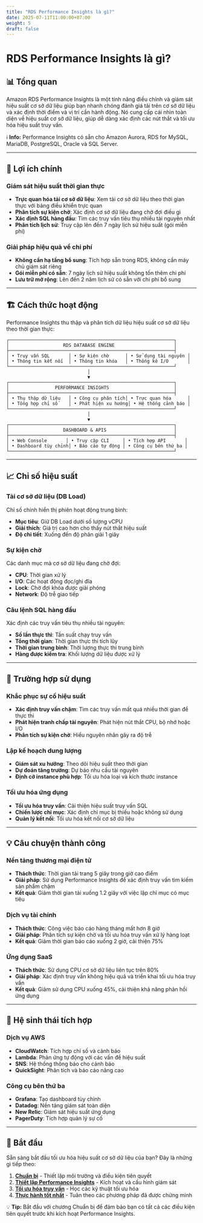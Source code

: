 ```yaml
---
title: "RDS Performance Insights là gì?"
date: 2025-07-11T11:00:00+07:00
weight: 5
draft: false
---
```


# RDS Performance Insights là gì?

## 📊 Tổng quan

Amazon RDS Performance Insights là một tính năng điều chỉnh và giám sát hiệu suất cơ sở dữ liệu giúp bạn nhanh chóng đánh giá tải trên cơ sở dữ liệu và xác định thời điểm và vị trí cần hành động. Nó cung cấp cái nhìn toàn diện về hiệu suất cơ sở dữ liệu, giúp dễ dàng xác định các nút thắt và tối ưu hóa hiệu suất truy vấn.

ℹ️ **Info:** 
Performance Insights có sẵn cho Amazon Aurora, RDS for MySQL, MariaDB, PostgreSQL, Oracle và SQL Server.


---

## 🎯 Lợi ích chính

### Giám sát hiệu suất thời gian thực
- **Trực quan hóa tải cơ sở dữ liệu**: Xem tải cơ sở dữ liệu theo thời gian thực với bảng điều khiển trực quan
- **Phân tích sự kiện chờ**: Xác định cơ sở dữ liệu đang chờ đợi điều gì
- **Xác định SQL hàng đầu**: Tìm các truy vấn tiêu thụ nhiều tài nguyên nhất
- **Phân tích lịch sử**: Truy cập lên đến 7 ngày lịch sử hiệu suất (gói miễn phí)

### Giải pháp hiệu quả về chi phí
- **Không cần hạ tầng bổ sung**: Tích hợp sẵn trong RDS, không cần máy chủ giám sát riêng
- **Gói miễn phí có sẵn**: 7 ngày lịch sử hiệu suất không tốn thêm chi phí
- **Lưu trữ mở rộng**: Lên đến 2 năm lịch sử có sẵn với chi phí bổ sung

---

## 🏗️ Cách thức hoạt động

Performance Insights thu thập và phân tích dữ liệu hiệu suất cơ sở dữ liệu theo thời gian thực:

```
┌─────────────────────────────────────────────────────────────┐
│                    RDS DATABASE ENGINE                      │
├─────────────────────────────────────────────────────────────┤
│ • Truy vấn SQL       │ • Sự kiện chờ      │ • Sử dụng tài nguyên │
│ • Thông tin kết nối  │ • Thông tin khóa   │ • Thống kê I/O       │
└─────────────────────────────────────────────────────────────┘
                              │
                              ▼
┌─────────────────────────────────────────────────────────────┐
│                 PERFORMANCE INSIGHTS                        │
├─────────────────────────────────────────────────────────────┤
│ • Thu thập dữ liệu   │ • Công cụ phân tích│ • Trực quan hóa      │
│ • Tổng hợp chỉ số    │ • Phát hiện xu hướng│ • Hệ thống cảnh báo │
└─────────────────────────────────────────────────────────────┘
                              │
                              ▼
┌─────────────────────────────────────────────────────────────┐
│                    DASHBOARD & APIS                         │
├─────────────────────────────────────────────────────────────┤
│ • Web Console       │ • Truy cập CLI     │ • Tích hợp API       │
│ • Dashboard tùy chỉnh│ • Báo cáo tự động │ • Công cụ bên thứ ba │
└─────────────────────────────────────────────────────────────┘
```

---

## 📈 Chỉ số hiệu suất

### Tải cơ sở dữ liệu (DB Load)
Chỉ số chính hiển thị phiên hoạt động trung bình:
- **Mục tiêu**: Giữ DB Load dưới số lượng vCPU
- **Giải thích**: Giá trị cao hơn cho thấy nút thắt hiệu suất
- **Độ chi tiết**: Xuống đến độ phân giải 1 giây

### Sự kiện chờ
Các danh mục mà cơ sở dữ liệu đang chờ đợi:
- **CPU**: Thời gian xử lý
- **I/O**: Các hoạt động đọc/ghi đĩa
- **Lock**: Chờ đợi khóa được giải phóng
- **Network**: Độ trễ giao tiếp

### Câu lệnh SQL hàng đầu
Xác định các truy vấn tiêu thụ nhiều tài nguyên:
- **Số lần thực thi**: Tần suất chạy truy vấn
- **Tổng thời gian**: Thời gian thực thi tích lũy
- **Thời gian trung bình**: Thời lượng thực thi trung bình
- **Hàng được kiểm tra**: Khối lượng dữ liệu được xử lý

---

## 🎯 Trường hợp sử dụng

### Khắc phục sự cố hiệu suất
- **Xác định truy vấn chậm**: Tìm các truy vấn mất quá nhiều thời gian để thực thi
- **Phát hiện tranh chấp tài nguyên**: Phát hiện nút thắt CPU, bộ nhớ hoặc I/O
- **Phân tích sự kiện chờ**: Hiểu nguyên nhân gây ra độ trễ

### Lập kế hoạch dung lượng
- **Giám sát xu hướng**: Theo dõi hiệu suất theo thời gian
- **Dự đoán tăng trưởng**: Dự báo nhu cầu tài nguyên
- **Định cỡ instance phù hợp**: Tối ưu hóa loại và kích thước instance

### Tối ưu hóa ứng dụng
- **Tối ưu hóa truy vấn**: Cải thiện hiệu suất truy vấn SQL
- **Chiến lược chỉ mục**: Xác định chỉ mục bị thiếu hoặc không sử dụng
- **Quản lý kết nối**: Tối ưu hóa kết nối cơ sở dữ liệu

---

## 💡 Câu chuyện thành công

### Nền tảng thương mại điện tử
- **Thách thức**: Thời gian tải trang 5 giây trong giờ cao điểm
- **Giải pháp**: Sử dụng Performance Insights để xác định truy vấn tìm kiếm sản phẩm chậm
- **Kết quả**: Giảm thời gian tải xuống 1.2 giây với việc lập chỉ mục có mục tiêu

### Dịch vụ tài chính
- **Thách thức**: Công việc báo cáo hàng tháng mất hơn 8 giờ
- **Giải pháp**: Phân tích sự kiện chờ và tối ưu hóa truy vấn xử lý hàng loạt
- **Kết quả**: Giảm thời gian báo cáo xuống 2 giờ, cải thiện 75%

### Ứng dụng SaaS
- **Thách thức**: Sử dụng CPU cơ sở dữ liệu liên tục trên 80%
- **Giải pháp**: Xác định truy vấn không hiệu quả và triển khai tối ưu hóa truy vấn
- **Kết quả**: Giảm sử dụng CPU xuống 45%, cải thiện khả năng phản hồi ứng dụng

---

## 🔗 Hệ sinh thái tích hợp

### Dịch vụ AWS
- **CloudWatch**: Tích hợp chỉ số và cảnh báo
- **Lambda**: Phản ứng tự động với các vấn đề hiệu suất
- **SNS**: Hệ thống thông báo cho cảnh báo
- **QuickSight**: Phân tích và báo cáo nâng cao

### Công cụ bên thứ ba
- **Grafana**: Tạo dashboard tùy chỉnh
- **Datadog**: Nền tảng giám sát toàn diện
- **New Relic**: Giám sát hiệu suất ứng dụng
- **PagerDuty**: Tích hợp quản lý sự cố

---

## 🚀 Bắt đầu

Sẵn sàng bắt đầu tối ưu hóa hiệu suất cơ sở dữ liệu của bạn? Đây là những gì tiếp theo:

1. **[Chuẩn bị](../preparation/)** - Thiết lập môi trường và điều kiện tiên quyết
2. **[Thiết lập Performance Insights](../../performance-insights/)** - Kích hoạt và cấu hình giám sát
3. **[Tối ưu hóa truy vấn](../../query-optimization/)** - Học các kỹ thuật tối ưu hóa
4. **[Thực hành tốt nhất](../../best-practices/)** - Tuân theo các phương pháp đã được chứng minh

💡 **Tip:** 
Bắt đầu với chương Chuẩn bị để đảm bảo bạn có tất cả các điều kiện tiên quyết trước khi kích hoạt Performance Insights.

